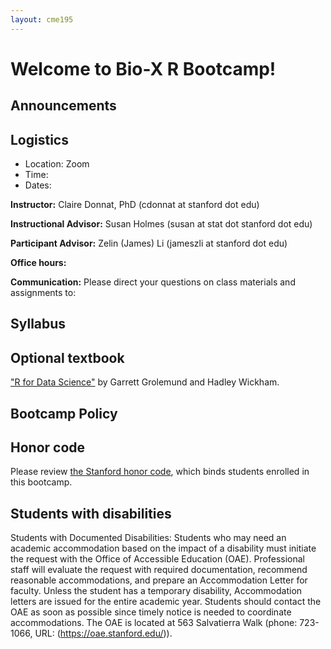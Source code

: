 ```yaml
---
layout: cme195
---
```


# [](#welcome) Welcome to Bio-X R Bootcamp!


## [](#announcements) Announcements


## [](#logistics) Logistics

* Location: Zoom
* Time: 
* Dates:

**Instructor:** Claire Donnat, PhD (cdonnat at stanford dot edu)

**Instructional Advisor:** Susan Holmes (susan at stat dot stanford dot edu)

**Participant Advisor:** Zelin (James) Li (jameszli at stanford dot edu)

**Office hours:** 

**Communication:** Please direct your questions on class materials and
assignments to:

## [](#course) Syllabus




## [](#textbook) Optional textbook

["R for Data Science"](http://r4ds.had.co.nz/)
by Garrett Grolemund and Hadley Wickham.


## [](#policy) Bootcamp Policy


## [](#honorcode) Honor code

Please review
[the Stanford honor code](https://communitystandards.stanford.edu/policies-and-guidance/honor-code),
which binds students enrolled in this bootcamp.


## [](#accessibility) Students with disabilities

Students with Documented Disabilities: Students who may need an academic
accommodation based on the impact of a disability must initiate the request
with the Office of Accessible Education (OAE). Professional staff will
evaluate the request with required documentation, recommend reasonable
accommodations, and prepare an Accommodation Letter for faculty. Unless the
student has a temporary disability, Accommodation letters are issued for the
entire academic year. Students should contact the OAE as soon as possible since
timely notice is needed to coordinate accommodations. The OAE is located at
563 Salvatierra Walk (phone: 723-1066, URL: (https://oae.stanford.edu/)).
